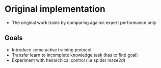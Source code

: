 # Original implementation

* The original work trains by comparing against expert performance only

## Goals

* Introduce some active training protocol
* Transfer learn to incomplete knowledge task (has to find goal)
* Experiment with heirarchical control (i.e spider maze2d)


